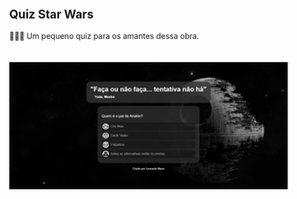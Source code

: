 ## Quiz Star Wars

🧑🏻‍🚀 Um pequeno quiz para os amantes dessa obra.

<h1 >
  <img alt="Readme" title="Readme" src="assets/images/quiz.jpg" />
 </h1>
